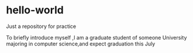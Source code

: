 # hello-world
Just a  repository for practice





To briefly introduce myself ,I am a graduate student of someone University majoring in computer science,and expect graduation this July
